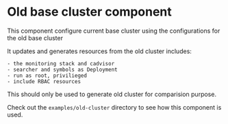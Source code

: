# Old base cluster component

This component configure current base cluster using the configurations for the old base cluster

It updates and generates resources from the old cluster includes:

    - the monitoring stack and cadvisor
    - searcher and symbols as Deployment
    - run as root, privilieged
    - include RBAC resources

This should only be used to generate old cluster for comparision purpose.

Check out the `examples/old-cluster` directory to see how this component is used.
